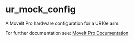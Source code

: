 # ur_mock_config

A MoveIt Pro hardware configuration for a UR10e arm.

For further documentation see: [MoveIt Pro Documentation](https://docs.picknik.ai/)
